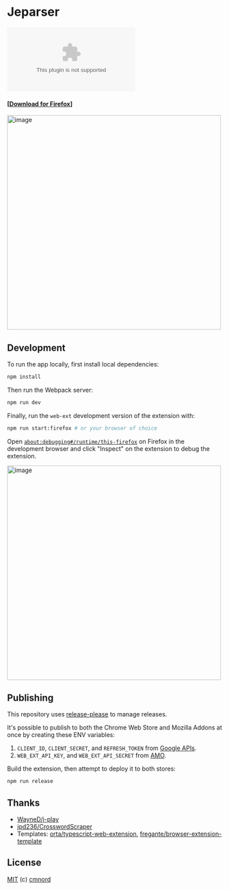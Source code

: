 # Jeparser

![Mozilla Add-on version](https://img.shields.io/amo/v/jeparser@cmnord.github.com)

#### [[Download for Firefox](https://addons.mozilla.org/en-US/firefox/addon/jeparser/)]

<img width="500" alt="image" src="https://user-images.githubusercontent.com/14882297/221532033-ac6259a8-2ea2-47af-8e44-1d444861ccf2.png">

## Development

To run the app locally, first install local dependencies:

```sh
npm install
```

Then run the Webpack server:

```sh
npm run dev
```

Finally, run the `web-ext` development version of the extension with:

```sh
npm run start:firefox # or your browser of choice
```

Open
[`about:debugging#/runtime/this-firefox`](about:debugging#/runtime/this-firefox)
on Firefox in the development browser and click "Inspect" on the extension to
debug the extension.

<img width="500" alt="image" src="https://user-images.githubusercontent.com/14882297/221496246-4d27e256-b248-4e5c-bd55-b395977050a5.png">

## Publishing

This repository uses
[release-please](https://github.com/googleapis/release-please) to manage
releases.

It's possible to publish to both the Chrome Web Store and Mozilla Addons at once by creating these ENV variables:

1. `CLIENT_ID`, `CLIENT_SECRET`, and `REFRESH_TOKEN` from [Google
  APIs][link-cws-keys].
1. `WEB_EXT_API_KEY`, and `WEB_EXT_API_SECRET` from [AMO][link-amo-keys].

Build the extension, then attempt to deploy it to both stores:

``` sh
npm run release
```

## Thanks

- [WayneD/j-play](https://github.com/WayneD/j-play)
- [jpd236/CrosswordScraper](https://github.com/jpd236/CrosswordScraper)
- Templates:
  [orta/typescript-web-extension](https://github.com/orta/typescript-web-extension),
  [fregante/browser-extension-template](https://github.com/fregante/browser-extension-template)

## License

[MIT](https://github.com/cmnord/jeparser/blob/main/LICENSE) (c) [cmnord](https://github.com/cmnord/)

[link-cws-keys]: https://github.com/DrewML/chrome-webstore-upload/blob/master/How%20to%20generate%20Google%20API%20keys.md
[link-amo-keys]: https://addons.mozilla.org/en-US/developers/addon/api/key
